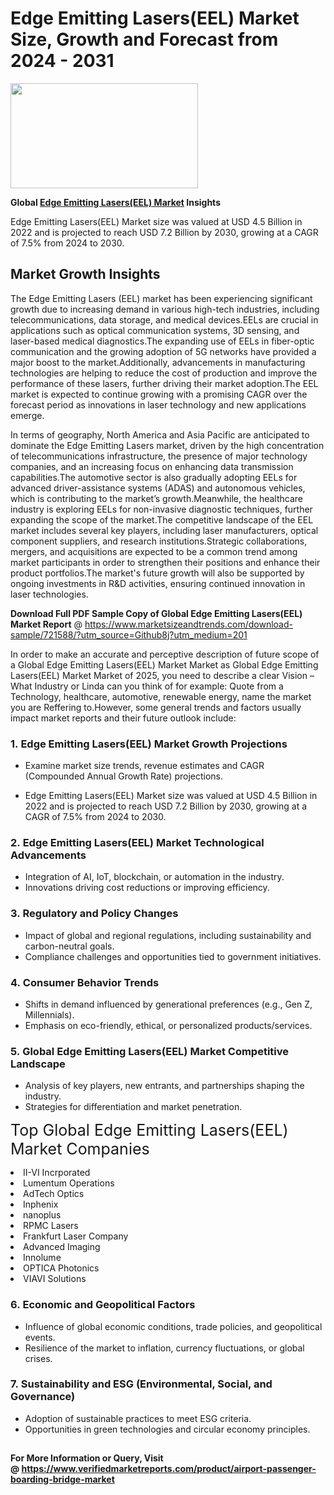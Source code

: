 <H1>Edge Emitting Lasers(EEL) Market Size, Growth and Forecast from 2024 - 2031</H1><img class="aligncenter size-medium wp-image-584254" src="https://thirdeyenews.in/wp-content/uploads/2024/09/Global-Market-Research-300x168.jpeg" alt="" width="300" height="168" /><p><strong>Global&nbsp;<a href="https://www.marketsizeandtrends.com/download-sample/721588/?utm_source=Github8j?utm_medium=201">Edge Emitting Lasers(EEL) Market</a> Insights</strong></p><p>Edge Emitting Lasers(EEL) Market size was valued at USD 4.5 Billion in 2022 and is projected to reach USD 7.2 Billion by 2030, growing at a CAGR of 7.5% from 2024 to 2030.</p><p><h2>Market Growth Insights</h2> <p>The Edge Emitting Lasers (EEL) market has been experiencing significant growth due to increasing demand in various high-tech industries, including telecommunications, data storage, and medical devices.EELs are crucial in applications such as optical communication systems, 3D sensing, and laser-based medical diagnostics.The expanding use of EELs in fiber-optic communication and the growing adoption of 5G networks have provided a major boost to the market.Additionally, advancements in manufacturing technologies are helping to reduce the cost of production and improve the performance of these lasers, further driving their market adoption.The EEL market is expected to continue growing with a promising CAGR over the forecast period as innovations in laser technology and new applications emerge.</p> <p>In terms of geography, North America and Asia Pacific are anticipated to dominate the Edge Emitting Lasers market, driven by the high concentration of telecommunications infrastructure, the presence of major technology companies, and an increasing focus on enhancing data transmission capabilities.The automotive sector is also gradually adopting EELs for advanced driver-assistance systems (ADAS) and autonomous vehicles, which is contributing to the market’s growth.Meanwhile, the healthcare industry is exploring EELs for non-invasive diagnostic techniques, further expanding the scope of the market.The competitive landscape of the EEL market includes several key players, including laser manufacturers, optical component suppliers, and research institutions.Strategic collaborations, mergers, and acquisitions are expected to be a common trend among market participants in order to strengthen their positions and enhance their product portfolios.The market's future growth will also be supported by ongoing investments in R&D activities, ensuring continued innovation in laser technologies.</p> <p><span class=""><strong>Download Full PDF Sample Copy of Global Edge Emitting Lasers(EEL) Market Report</strong> @ <a href="https://www.marketsizeandtrends.com/download-sample/721588/?utm_source=Github8j?utm_medium=201" target="_blank">https://www.marketsizeandtrends.com/download-sample/721588/?utm_source=Github8j?utm_medium=201</a></span></p><p>In order to make an accurate and perceptive description of future scope of a Global&nbsp;Edge Emitting Lasers(EEL) Market Market as Global&nbsp;Edge Emitting Lasers(EEL) Market Market of 2025, you need to describe a clear Vision &ndash; What Industry or Linda can you think of for example: Quote from a Technology, healthcare, automotive, renewable energy, name the market you are Reffering to.However, some general trends and factors usually impact market reports and their future outlook include:</p><h3>1.&nbsp;<strong>Edge Emitting Lasers(EEL) Market Growth Projections</strong></h3><ul><li>Examine market size trends, revenue estimates and CAGR (Compounded Annual Growth Rate) projections.</li><li><p>Edge Emitting Lasers(EEL) Market size was valued at USD 4.5 Billion in 2022 and is projected to reach USD 7.2 Billion by 2030, growing at a CAGR of 7.5% from 2024 to 2030.</p></li></ul><h3>2.&nbsp;<strong>Edge Emitting Lasers(EEL) Market Technological Advancements</strong></h3><ul><li>Integration of AI, IoT, blockchain, or automation in the industry.</li><li>Innovations driving cost reductions or improving efficiency.</li></ul><h3>3.&nbsp;<strong>Regulatory and Policy Changes</strong></h3><ul><li>Impact of global and regional regulations, including sustainability and carbon-neutral goals.</li><li>Compliance challenges and opportunities tied to government initiatives.</li></ul><h3>4.&nbsp;<strong>Consumer Behavior Trends</strong></h3><ul><li>Shifts in demand influenced by generational preferences (e.g., Gen Z, Millennials).</li><li>Emphasis on eco-friendly, ethical, or personalized products/services.</li></ul><h3>5.&nbsp;<strong>Global Edge Emitting Lasers(EEL) Market Competitive Landscape</strong></h3><ul><li>Analysis of key players, new entrants, and partnerships shaping the industry.</li><li>Strategies for differentiation and market penetration.</li></ul><p data-pm-slice="1 1 []"><span style="color: inherit; font-family: inherit; font-size: 25px;">Top Global Edge Emitting Lasers(EEL) Market Companies</span></p><div class="" data-test-id=""><p><li>II-VI Incrporated</li><li> Lumentum Operations</li><li> AdTech Optics</li><li> Inphenix</li><li> nanoplus</li><li> RPMC Lasers</li><li> Frankfurt Laser Company</li><li> Advanced Imaging</li><li> Innolume</li><li> OPTICA Photonics</li><li> VIAVI Solutions</li></p></div><h3>6.&nbsp;<strong>Economic and Geopolitical Factors</strong></h3><ul><li>Influence of global economic conditions, trade policies, and geopolitical events.</li><li>Resilience of the market to inflation, currency fluctuations, or global crises.</li></ul><h3>7.&nbsp;<strong>Sustainability and ESG (Environmental, Social, and Governance)</strong></h3><ul><li>Adoption of sustainable practices to meet ESG criteria.</li><li>Opportunities in green technologies and circular economy principles.</li></ul><h2><strong style="font-size: 14px;">For More Information or Query, Visit @&nbsp;</strong><a style="background-color: #ffffff; font-size: 14px;" href="https://www.marketsizeandtrends.com/report/edge-emitting-lasers-eel-market/" target="_blank">https://www.verifiedmarketreports.com/product/airport-passenger-boarding-bridge-market</a></h2>